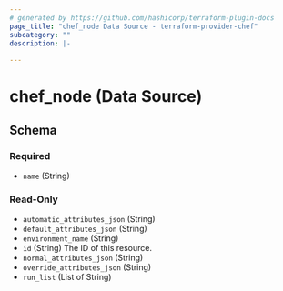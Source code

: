 ```yaml
---
# generated by https://github.com/hashicorp/terraform-plugin-docs
page_title: "chef_node Data Source - terraform-provider-chef"
subcategory: ""
description: |-
  
---
```


# chef_node (Data Source)





<!-- schema generated by tfplugindocs -->
## Schema

### Required

- `name` (String)

### Read-Only

- `automatic_attributes_json` (String)
- `default_attributes_json` (String)
- `environment_name` (String)
- `id` (String) The ID of this resource.
- `normal_attributes_json` (String)
- `override_attributes_json` (String)
- `run_list` (List of String)


